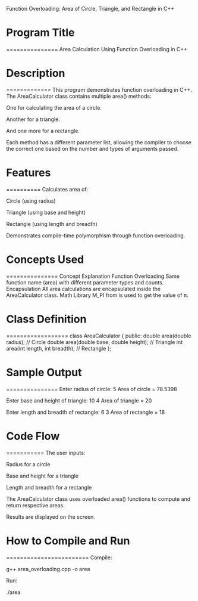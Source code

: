 Function Overloading: Area of Circle, Triangle, and Rectangle in C++

# Program Title
===============
Area Calculation Using Function Overloading in C++


# Description
=============
This program demonstrates function overloading in C++. The AreaCalculator class contains multiple area() methods:

One for calculating the area of a circle.

Another for a triangle.

And one more for a rectangle.

Each method has a different parameter list, allowing the compiler to choose the correct one based on the number and types of arguments passed.



# Features
==========
Calculates area of:

Circle (using radius)

Triangle (using base and height)

Rectangle (using length and breadth)

Demonstrates compile-time polymorphism through function overloading.



# Concepts Used
===============
Concept	Explanation
Function Overloading	Same function name (area) with different parameter types and counts.
Encapsulation	All area calculations are encapsulated inside the AreaCalculator class.
Math Library	M_PI from <cmath> is used to get the value of π.



# Class Definition
==================
class AreaCalculator {
public:
    double area(double radius);                  // Circle
    double area(double base, double height);     // Triangle
    int    area(int length, int breadth);        // Rectangle
};



# Sample Output
===============
Enter radius of circle: 5
Area of circle = 78.5398

Enter base and height of triangle: 10 4
Area of triangle = 20

Enter length and breadth of rectangle: 6 3
Area of rectangle = 18



# Code Flow
===========
The user inputs:

Radius for a circle

Base and height for a triangle

Length and breadth for a rectangle

The AreaCalculator class uses overloaded area() functions to compute and return respective areas.

Results are displayed on the screen.



# How to Compile and Run
========================
Compile:

g++ area_overloading.cpp -o area


Run:

./area



